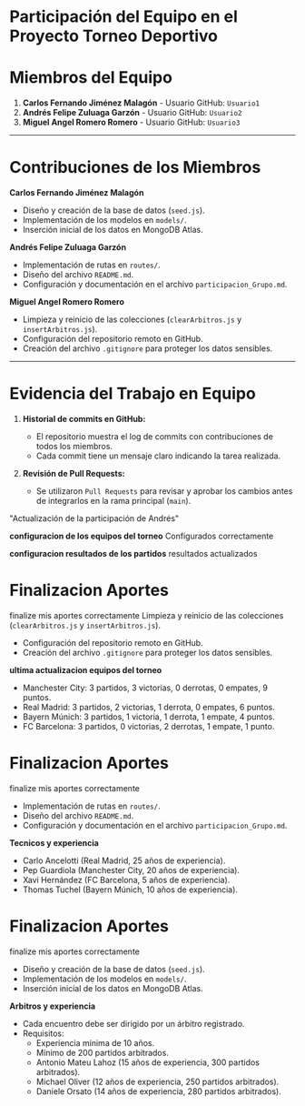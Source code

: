 # Participación del Equipo en el Proyecto Torneo Deportivo

# Miembros del Equipo
1. **Carlos Fernando Jiménez Malagón** - Usuario GitHub: `Usuario1`
2. **Andrés Felipe Zuluaga Garzón** - Usuario GitHub: `Usuario2`
3. **Miguel Angel Romero Romero** - Usuario GitHub: `Usuario3`

---

# Contribuciones de los Miembros

 **Carlos Fernando Jiménez Malagón**
- Diseño y creación de la base de datos (`seed.js`).
- Implementación de los modelos en `models/`.
- Inserción inicial de los datos en MongoDB Atlas.

 **Andrés Felipe Zuluaga Garzón**
- Implementación de rutas en `routes/`.
- Diseño del archivo `README.md`.
- Configuración y documentación en el archivo `participacion_Grupo.md`.

 **Miguel Angel Romero Romero**
- Limpieza y reinicio de las colecciones (`clearArbitros.js` y `insertArbitros.js`).
- Configuración del repositorio remoto en GitHub.
- Creación del archivo `.gitignore` para proteger los datos sensibles.

---

# Evidencia del Trabajo en Equipo
1. **Historial de commits en GitHub:**
   - El repositorio muestra el log de commits con contribuciones de todos los miembros.
   - Cada commit tiene un mensaje claro indicando la tarea realizada.

2. **Revisión de Pull Requests:**
   - Se utilizaron `Pull Requests` para revisar y aprobar los cambios antes de integrarlos en la rama principal (`main`).

"Actualización de la participación de Andrés"

 **configuracion de los equipos del torneo** Configurados correctamente 

 **configuracion resultados de los partidos**  resultados actualizados 
 
 # Finalizacion Aportes
 finalize mis aportes correctamente 
 Limpieza y reinicio de las colecciones (`clearArbitros.js` y `insertArbitros.js`).
- Configuración del repositorio remoto en GitHub.
- Creación del archivo `.gitignore` para proteger los datos sensibles.

**ultima actualizacion equipos del torneo**
   - Manchester City: 3 partidos, 3 victorias, 0 derrotas, 0 empates, 9 puntos.
  - Real Madrid: 3 partidos, 2 victorias, 1 derrota, 0 empates, 6 puntos.
  - Bayern Múnich: 3 partidos, 1 victoria, 1 derrota, 1 empate, 4 puntos.
  - FC Barcelona: 3 partidos, 0 victorias, 2 derrotas, 1 empate, 1 punto.

  # Finalizacion Aportes
 finalize mis aportes correctamente
- Implementación de rutas en `routes/`.
- Diseño del archivo `README.md`.
- Configuración y documentación en el archivo `participacion_Grupo.md`.

**Tecnicos y experiencia**

  - Carlo Ancelotti (Real Madrid, 25 años de experiencia).
  - Pep Guardiola (Manchester City, 20 años de experiencia).
  - Xavi Hernández (FC Barcelona, 5 años de experiencia).
  - Thomas Tuchel (Bayern Múnich, 10 años de experiencia).

 # Finalizacion Aportes
 finalize mis aportes correctamente
- Diseño y creación de la base de datos (`seed.js`).
- Implementación de los modelos en `models/`.
- Inserción inicial de los datos en MongoDB Atlas.

**Arbitros y experiencia**
- Cada encuentro debe ser dirigido por un árbitro registrado.
- Requisitos:
  - Experiencia mínima de 10 años.
  - Mínimo de 200 partidos arbitrados.
  - Antonio Mateu Lahoz (15 años de experiencia, 300 partidos arbitrados).
  - Michael Oliver (12 años de experiencia, 250 partidos arbitrados).
  - Daniele Orsato (14 años de experiencia, 280 partidos arbitrados).

